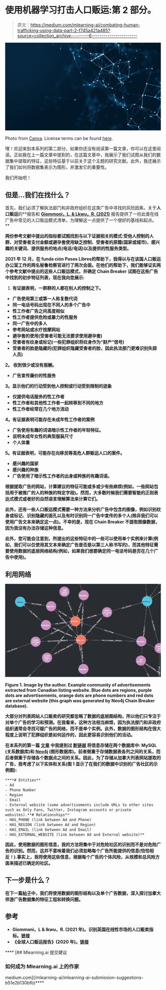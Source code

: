 # 使用机器学习打击人口贩运:第 2 部分。

> 原文：<https://medium.com/mlearning-ai/combating-human-trafficking-using-data-part-2-f745a421a485?source=collection_archive---------6----------------------->

![](img/b7e45db5b01e508911bd549763ce5341.png)

Photo from [Canva](https://www.canva.com/). License terms can be found [here](https://www.canva.com/help/article/licenses-copyright-legal-commercial-use/).

嘿！欢迎来到本系列的第二部分，如果你还没有阅读第一篇文章，你可以在这里阅读。正如我在上一篇文章中提到的，在这篇文章中，我展示了我们试图从我们的数据集中提取的特征，这些特征基于以前关于这个主题的研究文献。此外，我还展示了我们如何将数据集表示为图形，并激发它的重要性。

我们开始吧！

## 但是…我们在找什么？

首先，我们必须了解执法部门和非政府组织在这类广告中寻找的风险因素。关于**人口贩运**的[](https://www.unodc.org/unodc/data-and-analysis/glotip.html#:~:text=The%202020%20UNODC%20Global%20Report,to%20Combat%20Trafficking%20in%20Persons.)**报告和 [**Giommoni，L. & Lkwu，R. (2021)**](https://link.springer.com/article/10.1007/s12117-021-09431-0#:~:text=This%20study%20identified%20the%20presence,least%20one%20other%20sex%20worker.) 报告提供了一份此类在线广告中常见的人口贩运模式清单，为理解这一点提供了一个很好的基线和起点。**

**两份参考文献中提出的指标都试图找到与以下证据相关的模式:受他人控制的人群、对受害者支付金额或避孕套使用缺乏控制、受害者的原籍(国家或城市)、感兴趣的关键词、提供服务的地点(电话/电话)以及提供的性服务类型。**

**2021 年 12 月，在 funda ción Pasos Libres[](https://fundacionpasoslibres.org/)**的帮助下，我得以与在该国人口贩运办公室工作的两名秘鲁检察官进行了两次会面。在他们的帮助下，我们能够证实两个参考文献中提出的这些人口贩运模式，并确定 Chain Breaker 试图在这些广告中找到的初步特征列表，现在我向您展示:****

1.  ******有证据表明，一群群的人都在别人的控制之下。******

*   ****广告使用第三或第一人称复数代词****
*   ****同一电话号码出现在不同人的多个广告中****
*   ****性工作者广告之间高度相似****
*   ****性工作者提供危险或暴力的性服务****
*   ****同一广告中的多人****
*   ****参考网站或水疗按摩网站****
*   ****避孕套的使用(受害者可能无法要求使用避孕套)****
*   ****受害者有纹身或标记(一些犯罪组织将纹身作为“财产”信号)****
*   ****受害者的脸是隐藏的(犯罪组织隐藏受害者的脸，因此执法部门更难识别失踪人员)****

******2。** **收到很少或没有报酬。******

*   ****广告宣传廉价的性服务****

******3。显示他们的行动受到他人控制或行动受到限制的迹象******

*   ****仅提供电话服务的性工作者****
*   ****性工作者和其他性工作者一起转移到不同的地方****
*   ****性工作者经常在几个地方流动****

******4。有证据表明可能存在未成年性工作者的案例******

*   ****广告使用有趣的词语暗示性工作者的年轻特征。****
*   ****说明未成年女性的典型服装尺寸****
*   ****个人体重****

******5。有证据表明，可能存在向移民等高危人群贩运人口的案件。******

*   ****感兴趣的国家****
*   ****感兴趣的种族****
*   ****广告使用了暗示性工作者的出身或种族的有趣词语。****

****根据提取广告的网站，计算建议的特征可能或多或少有些麻烦(例如，一些网站包括用于被推广的人的种族的特定字段)。然而，大多数时候我们需要智能的正则表达式模式或者好的自然语言理解算法来计算它们。****

****此外，还有一些人口贩运模式需要一种方法来分析广告中包含的**图像**，例如识别纹身或标记、识别隐藏的面孔以及有时识别同一广告中宣传的多个人(除非我们可以使用广告文本来确定这一点)。不幸的是，现在 Chain Breaker 不提取图像数据，因为我没有办法存储这种信息。****

****此外，您可能会注意到，所提出的这些特征中的一些可以使用单个实例来计算(例如，我们可以仅使用其文本来确定广告是否是以第三人称书写的)，而其他特征需要使用数据的底层网络结构(例如，如果我们想要确定同一电话号码是否在几个广告中使用)。****

## ****利用网络****

****![](img/6d1d0e162389f5626fec18943433909c.png)****

****Figure 1\. Image by the author. Example community of advertisements extracted from Canadian listing website. Blue dots are regions, purple dots are advertisements, orange dots are phone numbers and red dots are external website (this graph was generated by Neo4j Chain Breaker database).****

****大部分对列表网站人口贩卖的研究都忽略了数据的底层图结构，所以他们只专注于对单个广告的学习和预测。在我看来，这种方法相当麻烦，因为执法部门和非政府组织通常会寻找可疑广告的网络，而不是单个实例。此外，数据的图形结构在很大程度上说明了犯罪组织是如何运作的，因此更容易识别他们的活动。****

****在本系列的第一篇 [**文章**](/@jecepedab/combating-human-trafficking-using-data-part-1-103e4682e488) 中我提到过 [**断链器**](https://chainbreaker.community/) 将信息存储在两个数据库中: **MySQL** (关系数据库)和 [**Neo4j**](https://neo4j.com/) (图形数据库)。前者侧重于存储数据表各列之间的**关系，而后者侧重于存储各个数据点**之间的**关系。因此，为了存储从加拿大列表网站提取的广告，我考虑了以下实体和关系(图 1 显示了在我们的数据中识别的广告社区的示例图):******

```
****# Entities**
- Ad
- Phone Number
- Region
- Email
- External website (some advertisements include URLs to other sites such as Only Fans, Twitter, Instagram accounts or private websites).**# Relationships**
- HAS_PHONE (link between Ad and Phone)
- HAS_REGION (link between Ad and Region)
- HAS_EMAIL (link between Ad and Email)
- HAS_EXTERNAL_WEBSITE (link between Ad and External website)**
```

****因此，使用数据的图形信息，我的方法将集中于对危险社区的**识别**而不是对危险广告的识别。然而，这并不意味着我们必须忽略每个广告所能提供的信息(恰恰相反！).事实上，我将使用这些信息，根据每个广告的个体风险，从规模和总风险方面来描述已确定的社区。****

## ****下一步是什么？****

****在下一篇[帖子](/@juanchobanano/combating-human-trafficking-using-graphs-part-3-ce103a252170)中，我们将使用数据的图形结构以及单个广告数据，深入探讨加拿大伴游广告数据集的特征工程和转换问题。****

## ****参考****

*   ****Giommoni，L & Ikwu，R. (2021 年)。识别英国在线性市场的人口贩卖指标。[链接](https://link.springer.com/article/10.1007/s12117-021-09431-0#:~:text=This%20study%20identified%20the%20presence,least%20one%20other%20sex%20worker.)****
*   ****《全球人口贩运报告》(2020 年)。[链接](https://www.unodc.org/unodc/data-and-analysis/glotip.html)****

****[](/mlearning-ai/mlearning-ai-submission-suggestions-b51e2b130bfb) [## Mlearning.ai 提交建议

### 如何成为 Mlearning.ai 上的作家

medium.com](/mlearning-ai/mlearning-ai-submission-suggestions-b51e2b130bfb)****